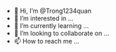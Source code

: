 - 👋 Hi, I’m @Trong1234quan
- 👀 I’m interested in ...
- 🌱 I’m currently learning ...
- 💞️ I’m looking to collaborate on ...
- 📫 How to reach me ...

<!---
Trong1234quan/Trong1234quan is a ✨ special ✨ repository because its `README.md` (this file) appears on your GitHub profile.
You can click the Preview link to take a look at your changes.
--->
